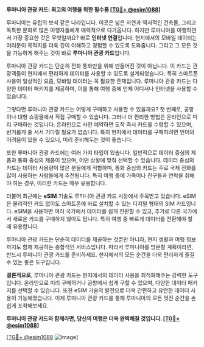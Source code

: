 **루마니아 관광 카드: 최고의 여행을 위한 필수품 [[TG💪+ @esim1088](https://t.me/s/esim1088)]**

루마니아는 유럽의 보석 같은 나라입니다. 이곳은 넓은 자연과 역사적인 건축물, 그리고 독특한 문화로 많은 여행자들에게 매력적으로 다가옵니다. 하지만 루마니아를 여행하면서 가장 중요한 것은 무엇일까요? 바로 **인터넷 연결**입니다. 현지에서의 모바일 데이터는 여러분이 목적지를 더욱 깊이 이해하고 경험할 수 있도록 도와줍니다. 그리고 그 모든 것을 가능하게 해주는 것이 바로 **루마니아 관광 카드**입니다.

루마니아 관광 카드는 단순히 전화 통화만을 위해 만들어진 것이 아닙니다. 이 카드는 관광객들이 현지에서 편리하게 데이터를 사용할 수 있도록 설계되었습니다. 특히 스마트폰 사용이 일상적인 요즘, 모바일 데이터는 꼭 필요한 존재입니다. 루마니아 관광 카드는 다양한 데이터 패키지를 제공하며, 이를 통해 여행 중에 언제 어디서나 인터넷을 사용할 수 있습니다.

그렇다면 루마니아 관광 카드는 어떻게 구매하고 사용할 수 있을까요? 첫 번째로, 공항이나 대형 쇼핑몰에서 직접 구매할 수 있습니다. 그러나 더 편리한 방법은 온라인으로 미리 구매하는 것입니다. 온라인으로 사전 예약하면 도착 즉시 카드를 수령할 수 있으며, 번거롭게 줄 서서 기다릴 필요가 없습니다. 특히 현지에서 데이터를 구매하려면 언어의 어려움이 있을 수 있으니, 미리 준비해두는 것이 좋습니다.

또한 루마니아 관광 카드에는 여러 가지 타입이 있습니다. 일반적으로 데이터 중심의 제품과 통화 중심의 제품이 있으며, 어떤 상황에 맞춰 선택할 수 있습니다. 데이터 중심의 카드는 데이터 사용량이 많은 분들에게 적합하며, 통화 중심의 카드는 주로 국제 전화를 많이 사용하는 사람들에게 추천됩니다. 특히 여행 중에 가족이나 친구들과 연락을 취해야 하는 경우, 이러한 카드는 매우 유용합니다.

더불어 최근에는 **eSIM** 기술도 루마니아 관광 카드 시장에서 주목받고 있습니다. eSIM은 물리적인 카드 없이도 스마트폰에 바로 설치할 수 있는 디지털 형태의 SIM 카드입니다. eSIM을 사용하면 여러 국가에서 데이터를 쉽게 전환할 수 있고, 추가로 다른 국가에서 새로운 카드를 구매하지 않아도 됩니다. 특히 여행 중 빠르게 데이터를 전환해야 할 때 유용합니다.

루마니아 관광 카드는 단순히 데이터를 제공하는 것뿐만 아니라, 현지 생활과 여행 정보까지도 함께 제공하는 종합적인 서비스입니다. 따라서 루마니아를 방문할 계획이라면, 반드시 루마니아 관광 카드를 준비하세요. 현지에서의 모든 순간을 더욱 편리하게 즐길 수 있는 좋은 도구입니다.

**결론적으로**, 루마니아 관광 카드는 현지에서의 데이터 사용을 최적화해주는 강력한 도구입니다. 온라인으로 미리 구매하거나 공항에서 쉽게 구할 수 있으며, 다양한 데이터 패키지를 선택할 수 있습니다. 또한 eSIM 기술의 발전으로 더욱 간편하고 유연한 데이터 사용이 가능해졌습니다. 이제 루마니아 관광 카드를 통해 루마니아의 모든 멋진 순간을 손쉽게 포착해보세요.

**루마니아 관광 카드와 함께라면, 당신의 여행은 더욱 완벽해질 것입니다. [[TG💪+ @esim1088](https://t.me/s/esim1088)]**

[[TG💪+ @esim1088](https://t.me/s/esim1088) ![Image](https://i.postimg.cc/Y0z9fWf4/image.png)]